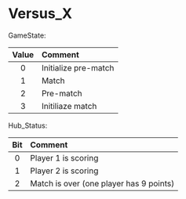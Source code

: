 # Versus_X

GameState:

| Value | Comment                                               |
| :---: | :---------------------------------------------------- |
| 0     | Initialize pre-match                                  |
| 1     | Match                                                 |
| 2     | Pre-match                                             |
| 3     | Initiliaze match                                      |


Hub_Status:

| Bit   | Comment                                               |
| :---: | :---------------------------------------------------- |
| 0     | Player 1 is scoring                                   |
| 1     | Player 2 is scoring                                   |
| 2     | Match is over (one player has 9 points)               |
